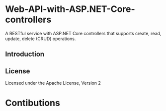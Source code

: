 # Web-API-with-ASP.NET-Core-controllers
A RESTful service with ASP.NET Core controllers that supports create, read, update, delete (CRUD) operations.

## Introduction

## License
Licensed under the Apache License, Version 2

# Contibutions

